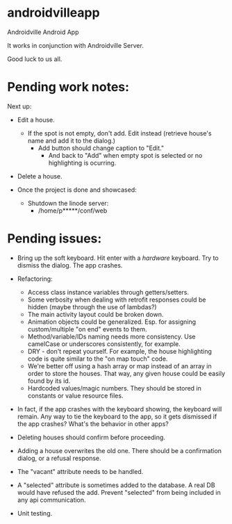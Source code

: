 # androidvilleapp
Androidville Android App

It works in conjunction with Androidville Server.

Good luck to us all.


Pending work notes:
===================

Next up:
 - Edit a house.
   - If the spot is not empty, don't add.  Edit instead (retrieve house's name and add it to the dialog.)
     - Add button should change caption to "Edit."
       - And back to "Add" when empty spot is selected or no highlighting is ocurring.
 
 - Delete a house.
 
 - Once the project is done and showcased:
   - Shutdown the linode server:
     - /home/p*****/conf/web

Pending issues:
===============

- Bring up the soft keyboard.  Hit enter with a _hardware_ keyboard.  Try to dismiss the dialog.  The app crashes.

- Refactoring:
  - Access class instance variables through getters/setters.
  - Some verbosity when dealing with retrofit responses could be hidden (maybe through the use of lambdas?)
  - The main activity layout could be broken down.
  - Animation objects could be generalized.  Esp. for assigning custom/multiple "on end" events to them.
  - Method/variable/IDs naming needs more consistency.  Use camelCase or underscores consistently, for example.
  - DRY - don't repeat yourself.  For example, the house highlighting code is quite similar to the "on map touch" code. 
  - We're better off using a hash array or map instead of an array in order to store the houses.  That way, any given house could be easily found by its id.
  - Hardcoded values/magic numbers.  They should be stored in constants or value resource files.

- In fact, if the app crashes with the keyboard showing, the keyboard will remain.  Any way to tie the keyboard to the app, so it gets dismissed if the app crashes?  What's the behavior in other apps?

- Deleting houses should confirm before proceeding.

- Adding a house overwrites the old one.  There should be a confirmation dialog, or a refusal response.

- The "vacant" attribute needs to be handled.

- A "selected" attribute is sometimes added to the database.  A real DB would have refused the add.  Prevent "selected" from being included in any api communication.

- Unit testing.
